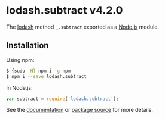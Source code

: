 # lodash.subtract v4.2.0

The [lodash](https://lodash.com/) method `_.subtract` exported as a [Node.js](https://nodejs.org/) module.

## Installation

Using npm:
```bash
$ {sudo -H} npm i -g npm
$ npm i --save lodash.subtract
```

In Node.js:
```js
var subtract = require('lodash.subtract');
```

See the [documentation](https://lodash.com/docs#subtract) or [package source](https://github.com/lodash/lodash/blob/4.2.0-npm-packages/lodash.subtract) for more details.
